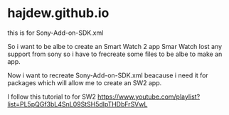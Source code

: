 # hajdew.github.io
this is for Sony-Add-on-SDK.xml

So i want to be albe to create an Smart Watch 2 app
Smar Watch lost any support from sony so i have to frecreate some files to be albe to make an app.

Now i want to recreate Sony-Add-on-SDK.xml beacause i need it for packages which will allow me to create an SW2 app.

I follow this tutorial to for SW2
https://www.youtube.com/playlist?list=PL5pQGf3bL4SnL09StSH5dlpTHDbFrSVwL
